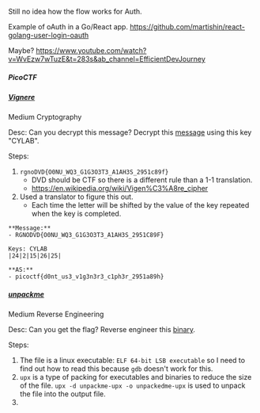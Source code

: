Still no idea how the flow works for Auth.

Example of oAuth in a Go/React app.
https://github.com/martishin/react-golang-user-login-oauth

Maybe?
https://www.youtube.com/watch?v=WvEzw7wTuzE&t=283s&ab_channel=EfficientDevJourney

##### PicoCTF

##### [Vignere](https://play.picoctf.org/practice/challenge/316?page=7&solved=1)
Medium
Cryptography

Desc:
Can you decrypt this message? Decrypt this [message](https://artifacts.picoctf.net/c/160/cipher.txt) using this key "CYLAB".

Steps:
1) `rgnoDVD{O0NU_WQ3_G1G3O3T3_A1AH3S_2951c89f}`
	- DVD should be CTF so there is a different rule than a 1-1 translation.
	- https://en.wikipedia.org/wiki/Vigen%C3%A8re_cipher
2)  Used a translator to figure this out. 
	- Each time the letter will be shifted by the value of the key repeated when the key is completed.
```
**Message:**  
- RGNODVD{O0NU_WQ3_G1G3O3T3_A1AH3S_2951C89F}  
      
Keys: CYLAB
|24|2|15|26|25|
    
**AS:**  
- picoctf{d0nt_us3_v1g3n3r3_c1ph3r_2951a89h}

```

##### [unpackme](https://play.picoctf.org/practice/challenge/313?page=7&solved=1)
Medium
Reverse Engineering

Desc:
Can you get the flag? Reverse engineer this [binary](https://artifacts.picoctf.net/c/204/unpackme-upx).

Steps:
1) The file is a linux executable:
	`ELF 64-bit LSB executable` so I need to find out how to read this because `gdb` doesn't work for this.
2) `upx` is a type of packing for executables and binaries to reduce the size of the file. 
	`upx -d unpackme-upx -o unpackedme-upx` is used to unpack the file into the output file.
3) 

